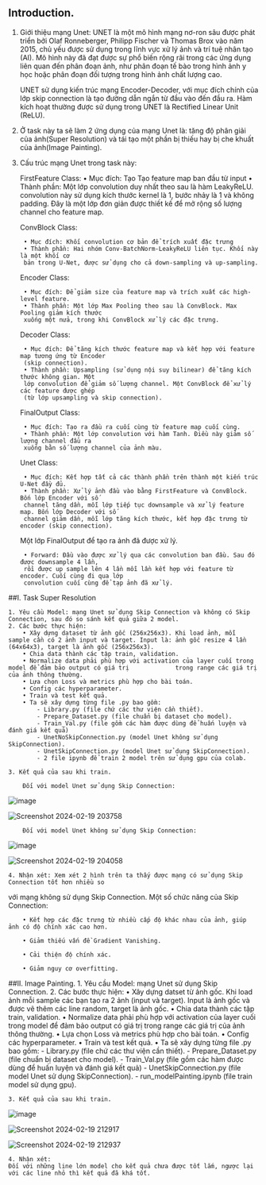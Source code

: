 ## Introduction.

1. Giới thiệu mạng Unet: 
    UNET là một mô hình mạng nơ-ron sâu được phát triển bởi Olaf Ronneberger, Philipp Fischer
    và Thomas Brox vào năm 2015, chủ yếu được sử dụng trong lĩnh vực xử lý ảnh và trí tuệ nhân
    tạo (AI). Mô hình này đã đạt được sự phổ biến rộng rãi trong các ứng dụng liên quan đến phân
    đoạn ảnh, như phân đoạn tế bào trong hình ảnh y học hoặc phân đoạn đối tượng trong hình ảnh
    chất lượng cao.
    
    UNET sử dụng kiến trúc mạng Encoder-Decoder, với mục đích chính của lớp skip connection là
    tạo đường dẫn ngắn từ đầu vào đến đầu ra. Hàm kích hoạt thường được sử dụng trong UNET là
    Rectified Linear Unit (ReLU).

2. Ở task này ta sẽ làm 2 ứng dụng của mạng Unet là: tăng độ phân giải của ảnh(Super Resolution) và tái tạo một phần bị thiếu hay bị che khuất của ảnh(Image Painting).

3. Cấu trúc mạng Unet trong task này: 

    FirstFeature Class:
        • Mục đích: Tạo Tạo feature map ban đầu từ input
        • Thành phần: Một lớp convolution duy nhất theo sau là hàm LeakyReLU. convolution này
        sử dụng kích thước kernel là 1, bước nhảy là 1 và không padding. Đây là một lớp đơn giản
        được thiết kế để mở rộng số lượng channel cho feature map.
    
    ConvBlock Class:
        
        • Mục đích: Khối convolution cơ bản để trích xuất đặc trưng
        • Thành phần: Hai nhóm Conv-BatchNorm-LeakyReLU liên tục. Khối này là một khối cơ
        bản trong U-Net, được sử dụng cho cả down-sampling và up-sampling.
    
    Encoder Class:
        
        • Mục đích: Để giảm size của feature map và trích xuất các high-level feature.
        • Thành phần: Một lớp Max Pooling theo sau là ConvBlock. Max Pooling giảm kích thước
        xuống một nửa, trong khi ConvBlock xử lý các đặc trưng.
    
    Decoder Class:
    
        • Mục đích: Để tăng kích thước feature map và kết hợp với feature map tương ứng từ Encoder
        (skip connection).
        • Thành phần: Upsampling (sử dụng nội suy bilinear) để tăng kích thước không gian. Một
        lớp convolution để giảm số lượng channel. Một ConvBlock để xử lý các feature được ghép
        (từ lớp upsampling và skip connection).
    
    FinalOutput Class:
    
        • Mục đích: Tạo ra đầu ra cuối cùng từ feature map cuối cùng.
        • Thành phần: Một lớp convolution với hàm Tanh. Điều này giảm số lượng channel đầu ra
        xuống bằn số lượng channel của ảnh màu.
    
    Unet Class:
    
        • Mục đích: Kết hợp tất cả các thành phần trên thành một kiến trúc U-Net đầy đủ.
        • Thành phần: Xử lý ảnh đầu vào bằng FirstFeature và ConvBlock. Bốn lớp Encoder với số
        channel tăng dần, mỗi lớp tiếp tục downsample và xử lý feature map. Bốn lớp Decoder với số
        channel giảm dần, mỗi lớp tăng kích thước, kết hợp đặc trưng từ encoder (skip connection).
    
    Một lớp FinalOutput để tạo ra ảnh đã được xử lý.
        
        • Forward: Đầu vào được xử lý qua các convolution ban đầu. Sau đó được downsample 4 lần,
        rồi được up sample lên 4 lần mỗi lần kết hợp với feature từ encoder. Cuối cùng đi qua lớp
        convolution cuối cùng để tạp ảnh đã xử lý.
    
##I. Task Super Resolution

    1. Yêu cầu Model: mạng Unet sử dụng Skip Connection và không có Skip Connection, sau đó so sánh kết quả giữa 2 model.
    2. Các bước thực hiện: 
        • Xây dựng dataset từ ảnh gốc (256x256x3). Khi load ảnh, mỗi sample cần có 2 ảnh input và target. Input là: ảnh gốc resize 4 lần (64x64x3), target là ảnh gốc (256x256x3).
        • Chia data thành các tập train, validation.
        • Normalize data phải phù hợp với activation của layer cuối trong model để đảm bảo output có giá trị             trong range các giá trị của ảnh thông thường.
        • Lựa chọn Loss và metrics phù hợp cho bài toán.
        • Config các hyperparameter.
        • Train và test kết quả.
        • Ta sẽ xây dựng từng file .py bao gồm: 
            - Library.py (file chứ các thư viện cần thiết).
            - Prepare_Dataset.py (file chuẩn bị dataset cho model).
            - Train_Val.py (file gồm các hàm được dùng để huấn luyện và đánh giá kết quả)
            - UnetNoSkipConnection.py (model Unet không sử dụng SkipConnection).
            - UnetSkipConnection.py (model Unet sử dụng SkipConnection).
            - 2 file ipynb để train 2 model trên sử dụng gpu của colab.

    3. Kết quả của sau khi train.
    
        Đối với model Unet sử dụng Skip Connection:
        
        
![image](https://github.com/PhamTrinhDuc/Unet-Architecture/assets/127647215/8f614901-dd5e-4e58-a967-2c89e24f0ac0)


![Screenshot 2024-02-19 203758](https://github.com/PhamTrinhDuc/Unet-Architecture/assets/127647215/6968020c-3ed0-4fbb-beb0-569675bf3595)


        Đối với model Unet không sử dụng Skip Connection:
        

![image](https://github.com/PhamTrinhDuc/Unet-Architecture/assets/127647215/59c3c58d-6aaa-4b9b-9819-3ce29874192e)


![Screenshot 2024-02-19 204058](https://github.com/PhamTrinhDuc/Unet-Architecture/assets/127647215/50abe2a5-de80-48dd-bbc4-ed9403ce673b)


    4. Nhận xét: Xem xét 2 hình trên ta thấy được mạng có sử dụng Skip Connection tốt hơn nhiều so
    
với mạng không sử dụng Skip Connection. Một số chức năng của Skip Connection: 
    
        • Kết hợp các đặc trưng từ nhiều cấp độ khác nhau của ảnh, giúp ảnh có độ chính xác cao hơn.
        
        • Giảm thiếu vấn đề Gradient Vanishing.
        
        • Cải thiện độ chính xác.
        
        • Giảm nguy cơ overfitting.
        

##II. Image Painting.
    1. Yêu cầu Model: mạng Unet sử dụng Skip Connection.
    2. Các bước thực hiện: 
        • Xây dựng datset từ ảnh gốc. Khi load ảnh mỗi sample các bạn tạo ra 2 ảnh (input và target).
Input là ảnh gốc và được vẽ thêm các line random, target là ảnh gốc.
        • Chia data thành các tập train, validation.
        • Normalize data phải phù hợp với activation của layer cuối trong model để đảm bảo output có giá trị             trong range các giá trị của ảnh thông thường.
        • Lựa chọn Loss và metrics phù hợp cho bài toán.
        • Config các hyperparameter.
        • Train và test kết quả.
        • Ta sẽ xây dựng từng file .py bao gồm: 
            - Library.py (file chứ các thư viện cần thiết).
            - Prepare_Dataset.py (file chuẩn bị dataset cho model).
            - Train_Val.py (file gồm các hàm được dùng để huấn luyện và đánh giá kết quả)
            - UnetSkipConnection.py (file model Unet sử dụng SkipConnection).
            - run_modelPainting.ipynb (file train model sử dụng gpu).
    
    3. Kết quả của sau khi train.

![image](https://github.com/PhamTrinhDuc/Unet-Architecture/assets/127647215/539bb2e6-72f9-4334-8bf5-7ee5f8f686d3)


![Screenshot 2024-02-19 212917](https://github.com/PhamTrinhDuc/Unet-Architecture/assets/127647215/c7b80019-04fa-4160-9528-e4b27acfd124)


![Screenshot 2024-02-19 212937](https://github.com/PhamTrinhDuc/Unet-Architecture/assets/127647215/87eea181-c054-4749-9fd9-92ddc9460874)

    4. Nhận xét:
    Đối với những line lớn model cho kết quả chưa được tốt lắm, ngược lại với các line nhỏ thì kết quả đã khá tốt.
        
